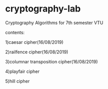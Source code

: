# cryptography-lab 
Cryptography Algorithms for 7th semester VTU

contents:

1)caesar cipher(16/08/2019)

2)railfence cipher(16/08/2019)

3)columnar transposition cipher(16/08/2019)

4)playfair  cipher

5)hill cipher
